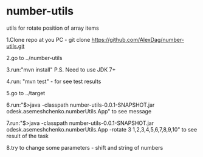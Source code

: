 number-utils
============

utils for rotate position of array items 


1.Clone repo at you PC - 
	git clone https://github.com/AlexDag/number-utils.git

2.go to ../number-utils

3.run:"mvn install"
	P.S.  Need to use JDK 7+
	
4.run: "mvn test" - for see test results

5.go to ../target

6.run:"$>java -classpath number-utils-0.0.1-SNAPSHOT.jar odesk.asemeshchenko.numberUtils.App"
	to see message

7.run:"$>java -classpath number-utils-0.0.1-SNAPSHOT.jar odesk.asemeshchenko.numberUtils.App -rotate 3 1,2,3,4,5,6,7,8,9,10"
	to see result of the task

8.try to change some parameters - shift and string of numbers

